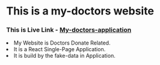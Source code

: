 <h1>This is a my-doctors website</h1>
 <h3>This is Live Link - <a href="https://clever-hawking-f29eda.netlify.app/">My-doctors-application</a></h3>
    <ui>
      <li>My Website is Doctors Donate Related.</li>
      <li>It is a React Single-Page Application.</li>
      <li>It is build by the fake-data in Application. </li>
    </ui>